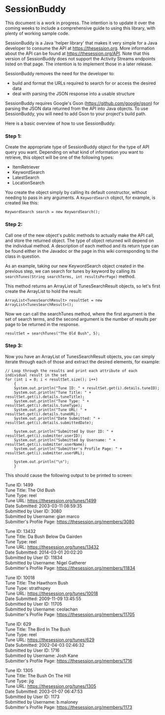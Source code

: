 # SessionBuddy

This document is a work in progress.  The intention is to update it over the coming weeks to include a comprehensive guide to using this library, with plenty of working sample code.

SessionBuddy is a Java 'helper library' that makes it very simple for a Java developer to consume the API at https://thesession.org.  More information about the API can be found at https://thesession.org/API.  Note that this version of SessionBuddy does not support the Activity Streams endpoints listed on that page.  The intention is to implement those in a later release.

SessionBuddy removes the need for the developer to: 
* build and format the URLs required to search for or access the desired data
* deal with parsing the JSON response into a usable structure

SessionBuddy requires Google's Gson (https://github.com/google/gson) for parsing the JSON data returned from the API into Java objects.  To use SessionBuddy, you will need to add Gson to your project's build path.

Here is a basic overview of how to use SessionBuddy:

### Step 1:
Create the appropriate type of SessionBuddy object for the type of API query you want.  Depending on what kind of information you want to retrieve, this object will be one of the following types:
* ItemRetriever
* KeywordSearch
* LatestSearch
* LocationSearch

You create the object simply by calling its default constructor, without needing to pass in any arguments.  A `KeywordSearch` object, for example, is created like this:

`KeywordSearch search = new KeywordSearch();`

### Step 2:

Call one of the new object's public methods to actually make the API call, and store the returned object.  The type of object returned will depend on the individual method.  A description of each method and its return type can be found either in the Javadoc or the page in this wiki corresponding to the class in question.

As an example, taking our new KeywordSearch object created in the previous step, we can search for tunes by keyword by calling its `searchTunes(String searchTerms, int resultsPerPage)` method.  

This method returns an ArrayList of TunesSearchResult objects, so let's first create the ArrayList to hold the result:

`ArrayList<TunesSearchResult> resultSet = new ArrayList<TunesSearchResult>();`

Now we can call the searchTunes method, where the first argument is the set of search terms, and the second argument is the number of results per page to be returned in the response.

`resultSet = searchTunes("The Old Bush", 5);`

### Step 3:
Now you have an ArrayList of TunesSearchResult objects, you can simply iterate through each of those and extract the desired elements, for example:

	// Loop through the results and print each attribute of each individual result in the set
	for (int i = 0; i < resultSet.size(); i++)
		{
		System.out.println("Tune ID: " + resultSet.get(i).details.tuneID);
		System.out.println("Tune Title: " + resultSet.get(i).details.tuneTitle);
		System.out.println("Tune Type: " + resultSet.get(i).details.tuneType);
		System.out.println("Tune URL: " + resultSet.get(i).details.tuneURL);
		System.out.println("Date Submitted: " + resultSet.get(i).details.submittedDate);
		
		System.out.println("Submitted by User ID: " + resultSet.get(i).submitter.userID);
		System.out.println("Submitted by Username: " + resultSet.get(i).submitter.userName);
		System.out.println("Submitter's Profile Page: " + resultSet.get(i).submitter.userURL);
		
		System.out.println("\n");
		}


This should cause the following output to be printed to screen:


Tune ID: 1499  
Tune Title: The Old Bush  
Tune Type: reel  
Tune URL: https://thesession.org/tunes/1499  
Date Submitted: 2003-03-11 08:59:35  
Submitted by User ID: 3080  
Submitted by Username: gian marco  
Submitter's Profile Page: https://thesession.org/members/3080  


Tune ID: 13432  
Tune Title: Da Bush Below Da Gairden  
Tune Type: reel  
Tune URL: https://thesession.org/tunes/13432  
Date Submitted: 2014-03-01 20:02:20  
Submitted by User ID: 11834  
Submitted by Username: Nigel Gatherer  
Submitter's Profile Page: https://thesession.org/members/11834  


Tune ID: 10018  
Tune Title: The Hawthorn Bush  
Tune Type: strathspey  
Tune URL: https://thesession.org/tunes/10018  
Date Submitted: 2009-11-09 13:45:55  
Submitted by User ID: 11705  
Submitted by Username: ceolachan  
Submitter's Profile Page: https://thesession.org/members/11705  


Tune ID: 629  
Tune Title: The Bird In The Bush  
Tune Type: reel  
Tune URL: https://thesession.org/tunes/629  
Date Submitted: 2002-04-03 02:46:32  
Submitted by User ID: 1716  
Submitted by Username: Josh Kane  
Submitter's Profile Page: https://thesession.org/members/1716  


Tune ID: 1305  
Tune Title: The Bush On The Hill  
Tune Type: jig  
Tune URL: https://thesession.org/tunes/1305  
Date Submitted: 2003-01-07 06:47:53  
Submitted by User ID: 1173  
Submitted by Username: b.maloney  
Submitter's Profile Page: https://thesession.org/members/1173  
